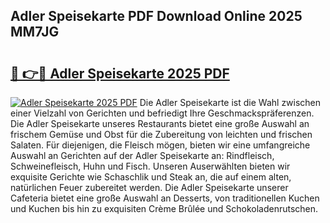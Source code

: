 ## Adler Speisekarte PDF Download Online 2025 MM7JG

# <h2><a href="http://gc8ewe4.nevu.top/?p=Adler+Speisekarte">🔗 👉🔴 Adler Speisekarte 2025 PDF</a></h2>

[![Adler Speisekarte 2025 PDF](https://i.imgur.com/dBaPXMq.png)](http://gc8ewe4.nevu.top/?p=Adler+Speisekarte)
Die Adler Speisekarte ist die Wahl zwischen einer Vielzahl von Gerichten und befriedigt Ihre Geschmackspräferenzen. Die Adler Speisekarte unseres Restaurants bietet eine große Auswahl an frischem Gemüse und Obst für die Zubereitung von leichten und frischen Salaten. Für diejenigen, die Fleisch mögen, bieten wir eine umfangreiche Auswahl an Gerichten auf der Adler Speisekarte an: Rindfleisch, Schweinefleisch, Huhn und Fisch. Unseren Auserwählten bieten wir exquisite Gerichte wie Schaschlik und Steak an, die auf einem alten, natürlichen Feuer zubereitet werden. Die Adler Speisekarte unserer Cafeteria bietet eine große Auswahl an Desserts, von traditionellen Kuchen und Kuchen bis hin zu exquisiten Crème Brûlée und Schokoladenrutschen.
